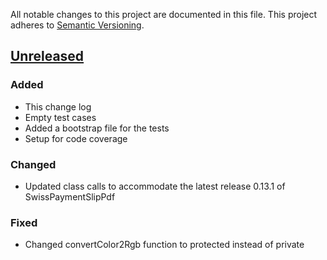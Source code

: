 All notable changes to this project are documented in this file.
This project adheres to [Semantic Versioning](http://semver.org/).

## [Unreleased](https://github.com/steampilot/SwissPaymentSlipFpdf.git)
### Added
- This change log
- Empty test cases
- Added a bootstrap file for the tests
- Setup for code coverage

### Changed
- Updated class calls to accommodate the latest release 0.13.1 of SwissPaymentSlipPdf

### Fixed
- Changed convertColor2Rgb function to protected instead of private

